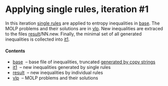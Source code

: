 Applying single rules, iteration \#1
====================================

In this iteration [single rules](../rules.txt) are applied to entropy 
inequalities in [base](base.txt). The MOLP problems and their
solutions are in [vlp](vlp). New inequalities
are extraced to the files [result](result)/NN.new.
Finally, the minimal set of all generated inequalities is collected into
[it1](it1.txt).

#### Contents

* [base](base.txt) &nbsp;&ndash; base file of inequalities, truncated
  [generated by copy strings](../../copy/ineq.txt)
* [it1](it1.txt) &nbsp;&ndash; new inequalities generated by single rules
* [result](result) &nbsp;&ndash; new inequalities by individual rules
* [vlp](vlp) &nbsp;&ndash; MOLP problems and their solutions



